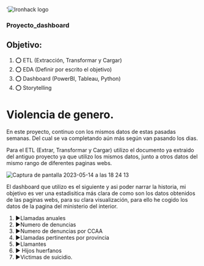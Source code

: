 '![Ironhack logo](https://i.imgur.com/1QgrNNw.png)

### Proyecto_dashboard

## Objetivo:

  1. :o: ETL (Extracción, Transformar y Cargar)
  2. :o: EDA (Definir por escrito el objetivo)
  3. :o: Dashboard (PowerBI, Tableau, Python)
  4. :o: Storytelling 



# Violencia de genero.


En este proyecto, continuo con los mismos datos de estas pasadas semanas. Del cual se va completando aún más según van pasando los dias. 

Para el ETL (Extrar, Transformar y Cargar) utilizo el documento ya extraido del antiguo proyecto ya que utilizo los mismos datos, junto a otros datos del mismo rango de diferentes paginas webs.



![Captura de pantalla 2023-05-14 a las 18 24 13](https://github.com/JesusGuardiaRamirez/Proyecto_dashboard/assets/125477881/221dc026-3e9d-4a50-ab64-f1400479af74)



El dashboard que utilizo es el siguiente y asi poder narrar la historia, mi objetivo es ver una estadisitica más clara de como son los datos obtenidos de las paginas webs, para su clara visualización, para ello he cogido
los datos de la pagina del ministerio del interior. 



  1. :arrow_forward:Llamadas anuales
  2. :arrow_forward:Numero de denuncias
  3. :arrow_forward:Numero de denuncias por CCAA
  4. :arrow_forward:Llamadas pertinentes por provincia
  5. :arrow_forward:Llamantes
  6. :arrow_forward: Hijos huerfanos
  7. :arrow_forward:Victimas de suicidio.




